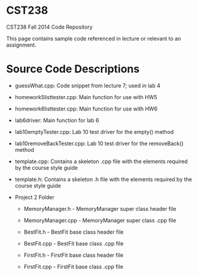 CST238
======

CST238 Fall 2014 Code Repository

This page contains sample code referenced in lecture or relevant to 
an assignment.

Source Code Descriptions
========================

- guessWhat.cpp: Code snippet from lecture 7; used in lab 4

- homework5listtester.cpp: Main function for use with HW5

- homework6listtester.cpp: Main function for use with HW6

- lab6driver: Main function for lab 6

- lab10emptyTester.cpp: Lab 10 test driver for the empty() method

- lab10removeBackTester.cpp: Lab 10 test driver for the removeBack() method

- template.cpp: Contains a skeleton .cpp file with the elements
                required by the course style guide

- template.h: Contains a skeleton .h file with the elements required
              by the course style guide

- Project 2 Folder
  
  - MemoryManager.h - MemoryManager super class header file
  
  - MemoryManager.cpp - MemoryManager super class .cpp file

  - BestFit.h - BestFit base class header file

  - BestFit.cpp - BestFit base class .cpp file

  - FirstFit.h - FirstFit base class header file

  - FirstFit.cpp - FirstFit base class .cpp file
